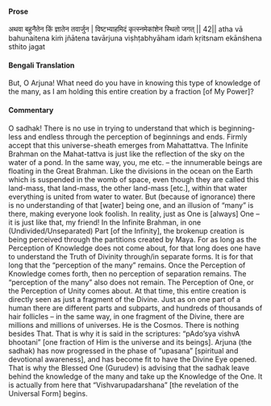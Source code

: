 #### Prose 

अथवा बहुनैतेन किं ज्ञातेन तवार्जुन |
विष्टभ्याहमिदं कृत्स्नमेकांशेन स्थितो जगत् || 42||
atha vā bahunaitena kiṁ jñātena tavārjuna
viṣhṭabhyāham idaṁ kṛitsnam ekānśhena sthito jagat

 #### Bengali Translation 

But, O Arjuna! What need do you have in knowing this type of knowledge of the many, as I am holding this entire creation by a fraction [of My Power]?

 #### Commentary 

O sadhak! There is no use in trying to understand that which is beginning-less and endless through the perception of beginnings and ends. Firmly accept that this universe-sheath emerges from Mahattattva. The Infinite Brahman on the Mahat-tattva is just like the reflection of the sky on the water of a pond. In the same way, you, me etc. – the innumerable beings are floating in the Great Brahman. Like the divisions in the ocean on the Earth which is suspended in the womb of space, even though they are called this land-mass, that land-mass, the other land-mass [etc.], within that water everything is united from water to water. But (because of ignorance) there is no understanding of that [water] being one, and an illusion of “many” is there, making everyone look foolish. In reality, just as One is [always] One – it is just like that, my friend! In the Infinite Brahman, in one (Undivided/Unseparated) Part [of the Infinity], the brokenup creation is being perceived through the partitions created by Maya. For as long as the Perception of Knowledge does not come about, for that long does one have to understand the Truth of Divinity through/in separate forms. It is for that long that the “perception of the many” remains. Once the Perception of Knowledge comes forth, then no perception of separation remains. The “perception of the many” also does not remain. The Perception of One, or the Perception of Unity comes about. At that time, this entire creation is directly seen as just a fragment of the Divine. Just as on one part of a human there are different parts and subparts, and hundreds of thousands of hair follicles – in the same way, in one fragment of the Divine, there are millions and millions of universes. He is the Cosmos. There is nothing besides That. That is why it is said in the scriptures: “pAdo’sya vishvA bhootani” [one fraction of Him is the universe and its beings]. Arjuna (the sadhak) has now progressed in the phase of “upasana” [spiritual and devotional awareness], and has become fit to have the Divine Eye opened. That is why the Blessed One (Gurudev) is advising that the sadhak leave behind the knowledge of the many and take up the Knowledge of the One. It is actually from here that “Vishvarupadarshana” [the revelation of the Universal Form] begins.